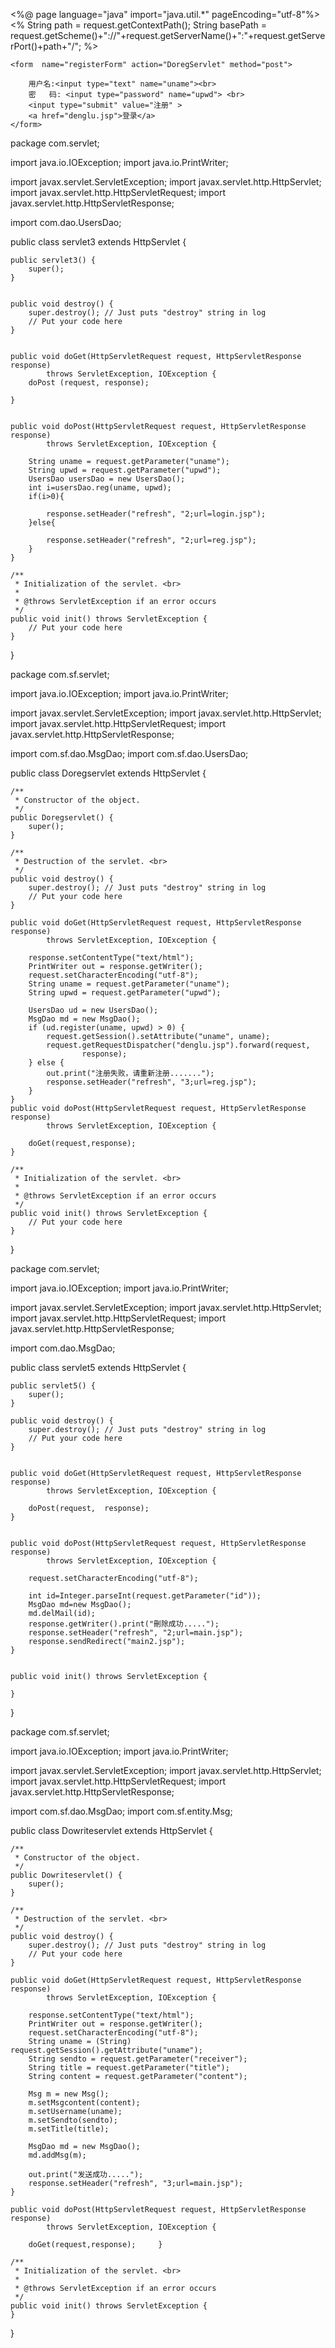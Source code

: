 <%@ page language="java" import="java.util.*" pageEncoding="utf-8"%>
<%
String path = request.getContextPath();
String basePath = request.getScheme()+"://"+request.getServerName()+":"+request.getServerPort()+path+"/";
%>

<!DOCTYPE HTML PUBLIC "-//W3C//DTD HTML 4.01 Transitional//EN">
<html>
  <head>
    <title>My JSP 'register.jsp' starting page</title>
  </head>

  <body>
  <script type="text/javascript">
        function validate(){
            if(registerForm.uname.value==""){
                alert("账号不能为空!");
                return;
            }
            if(registerForm.upwd.value==""){
                alert("密码不能为空!");
                return;
            }
            registerForm.submit();
        }
    </script>

    <form  name="registerForm" action="DoregServlet" method="post">

        用户名:<input type="text" name="uname"><br>
        密   码: <input type="password" name="upwd"> <br>
        <input type="submit" value="注册" >
        <a href="denglu.jsp">登录</a>
    </form>

  </body>
</html>



package com.servlet;

import java.io.IOException;
import java.io.PrintWriter;

import javax.servlet.ServletException;
import javax.servlet.http.HttpServlet;
import javax.servlet.http.HttpServletRequest;
import javax.servlet.http.HttpServletResponse;

import com.dao.UsersDao;

public class servlet3 extends HttpServlet {

    public servlet3() {
        super();
    }


    public void destroy() {
        super.destroy(); // Just puts "destroy" string in log
        // Put your code here
    }


    public void doGet(HttpServletRequest request, HttpServletResponse response)
            throws ServletException, IOException {
        doPost (request, response);

    }


    public void doPost(HttpServletRequest request, HttpServletResponse response)
            throws ServletException, IOException {

        String uname = request.getParameter("uname");
        String upwd = request.getParameter("upwd");
        UsersDao usersDao = new UsersDao();
        int i=usersDao.reg(uname, upwd);
        if(i>0){

            response.setHeader("refresh", "2;url=login.jsp");
        }else{

            response.setHeader("refresh", "2;url=reg.jsp");
        }
    }

    /**
     * Initialization of the servlet. <br>
     *
     * @throws ServletException if an error occurs
     */
    public void init() throws ServletException {
        // Put your code here
    }

}





package com.sf.servlet;

import java.io.IOException;
import java.io.PrintWriter;

import javax.servlet.ServletException;
import javax.servlet.http.HttpServlet;
import javax.servlet.http.HttpServletRequest;
import javax.servlet.http.HttpServletResponse;

import com.sf.dao.MsgDao;
import com.sf.dao.UsersDao;

public class Doregservlet extends HttpServlet {

    /**
     * Constructor of the object.
     */
    public Doregservlet() {
        super();
    }

    /**
     * Destruction of the servlet. <br>
     */
    public void destroy() {
        super.destroy(); // Just puts "destroy" string in log
        // Put your code here
    }

    public void doGet(HttpServletRequest request, HttpServletResponse response)
            throws ServletException, IOException {

        response.setContentType("text/html");
        PrintWriter out = response.getWriter();
        request.setCharacterEncoding("utf-8");
        String uname = request.getParameter("uname");
        String upwd = request.getParameter("upwd");

        UsersDao ud = new UsersDao();
        MsgDao md = new MsgDao();
        if (ud.register(uname, upwd) > 0) {
            request.getSession().setAttribute("uname", uname);
            request.getRequestDispatcher("denglu.jsp").forward(request,
                    response);
        } else {
            out.print("注册失败，请重新注册.......");
            response.setHeader("refresh", "3;url=reg.jsp");
        }
    }
    public void doPost(HttpServletRequest request, HttpServletResponse response)
            throws ServletException, IOException {

        doGet(request,response);
    }

    /**
     * Initialization of the servlet. <br>
     *
     * @throws ServletException if an error occurs
     */
    public void init() throws ServletException {
        // Put your code here
    }

}





package com.servlet;

import java.io.IOException;
import java.io.PrintWriter;

import javax.servlet.ServletException;
import javax.servlet.http.HttpServlet;
import javax.servlet.http.HttpServletRequest;
import javax.servlet.http.HttpServletResponse;

import com.dao.MsgDao;

public class servlet5 extends HttpServlet {

    public servlet5() {
        super();
    }

    public void destroy() {
        super.destroy(); // Just puts "destroy" string in log
        // Put your code here
    }


    public void doGet(HttpServletRequest request, HttpServletResponse response)
            throws ServletException, IOException {

        doPost(request,  response);
    }


    public void doPost(HttpServletRequest request, HttpServletResponse response)
            throws ServletException, IOException {

        request.setCharacterEncoding("utf-8");

        int id=Integer.parseInt(request.getParameter("id"));
        MsgDao md=new MsgDao();
        md.delMail(id);
        response.getWriter().print("刪除成功.....");
        response.setHeader("refresh", "2;url=main.jsp");
        response.sendRedirect("main2.jsp");
    }


    public void init() throws ServletException {

    }

}







package com.sf.servlet;

import java.io.IOException;
import java.io.PrintWriter;

import javax.servlet.ServletException;
import javax.servlet.http.HttpServlet;
import javax.servlet.http.HttpServletRequest;
import javax.servlet.http.HttpServletResponse;

import com.sf.dao.MsgDao;
import com.sf.entity.Msg;

public class Dowriteservlet extends HttpServlet {

    /**
     * Constructor of the object.
     */
    public Dowriteservlet() {
        super();
    }

    /**
     * Destruction of the servlet. <br>
     */
    public void destroy() {
        super.destroy(); // Just puts "destroy" string in log
        // Put your code here
    }

    public void doGet(HttpServletRequest request, HttpServletResponse response)
            throws ServletException, IOException {

        response.setContentType("text/html");
        PrintWriter out = response.getWriter();
        request.setCharacterEncoding("utf-8");
        String uname = (String) request.getSession().getAttribute("uname");
        String sendto = request.getParameter("receiver");
        String title = request.getParameter("title");
        String content = request.getParameter("content");

        Msg m = new Msg();
        m.setMsgcontent(content);
        m.setUsername(uname);
        m.setSendto(sendto);
        m.setTitle(title);

        MsgDao md = new MsgDao();
        md.addMsg(m);

        out.print("发送成功.....");
        response.setHeader("refresh", "3;url=main.jsp");
    }

    public void doPost(HttpServletRequest request, HttpServletResponse response)
            throws ServletException, IOException {

        doGet(request,response);     }

    /**
     * Initialization of the servlet. <br>
     *
     * @throws ServletException if an error occurs
     */
    public void init() throws ServletException {
    }

}